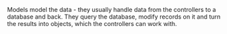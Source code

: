 Models model the data - they usually handle data from the controllers to a database and back. They query the database, modify records on it and turn the results into objects, which the controllers can work with.